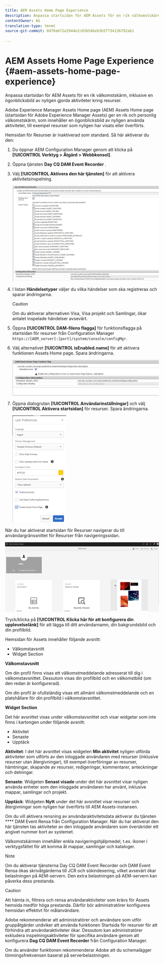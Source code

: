 ```yaml
---
title: AEM Assets Home Page Experience
description: Anpassa startsidan för AEM Assets för en rik välkomstskärm, inklusive en ögonblicksbild av nyligen gjorda aktiviteter kring resurser.
contentOwner: AG
translation-type: tm+mt
source-git-commit: 0d70a672a2944e2c03b54beb3b5f734136792ab1

---
```



# AEM Assets Home Page Experience {#aem-assets-home-page-experience}

Anpassa startsidan för AEM Assets för en rik välkomstskärm, inklusive en ögonblicksbild av nyligen gjorda aktiviteter kring resurser.

Adobe Experience Manager Assets Home page (AEM) Assets Home page (startsidan för Adobe Experience Manager Assets) ger en rik och personlig välkomstskärm, som innehåller en ögonblicksbild av nyligen använda aktiviteter, till exempel resurser som nyligen har visats eller överförts.

Hemsidan för Resurser är inaktiverad som standard. Så här aktiverar du den:

1. Du öppnar AEM Configuration Manager genom att klicka på **[!UICONTROL Verktyg > Åtgärd > Webbkonsol]**.
1. Öppna tjänsten **Day CQ DAM Event Recorder** .
1. Välj **[!UICONTROL Aktivera den här tjänsten]** för att aktivera aktivitetsinspelning.

   ![chlimage_1-250](assets/chlimage_1-250.png)

1. I listan **Händelsetyper** väljer du vilka händelser som ska registreras och sparar ändringarna.

   >[!CAUTION]
   >
   >Om du aktiverar alternativen Visa, Visa projekt och Samlingar, ökar antalet inspelade händelser avsevärt.

1. Öppna **[!UICONTROL DAM-filens flagga]** för funktionsflagga på startsidan för resurser från Configuration Manager `https://[AEM_server]:[port]/system/console/configMgr`.
1. Välj alternativet **[!UICONTROL isEnabled.name]** för att aktivera funktionen Assets Home page. Spara ändringarna.

   ![chlimage_1-251](assets/chlimage_1-251.png)

1. Öppna dialogrutan **[!UICONTROL Användarinställningar]** och välj **[!UICONTROL Aktivera startsidan]** för resurser. Spara ändringarna.

   ![user_preferences](assets/user_preferences.png)

När du har aktiverat startsidan för Resurser navigerar du till användargränssnittet för Resurser från navigeringssidan.

![home_page](assets/home_page.png)

Tryck/klicka på **[!UICONTROL Klicka här för att konfigurera din upplevelselänk]** för att lägga till ditt användarnamn, din bakgrundsbild och din profilbild.

Hemsidan för Assets innehåller följande avsnitt:

* Välkomstavsnitt
* Widget Section

**Välkomstavsnitt**

Om din profil finns visas ett välkomstmeddelande adresserat till dig i välkomstavsnittet. Dessutom visas din profilbild och en välkomstbild (om den redan är konfigurerad).

Om din profil är ofullständig visas ett allmänt välkomstmeddelande och en platshållare för din profilbild i välkomstavsnittet.

**Widget Section**

Det här avsnittet visas under välkomstavsnittet och visar widgetar som inte finns i kartongen under följande avsnitt:

* Aktivitet
* Senaste
* Upptäck

**Aktivitet**: I det här avsnittet visas widgeten **Min aktivitet** nyligen utförda aktiviteter som utförts av den inloggade användaren med resurser (inklusive resurser utan återgivningar), till exempel överföringar av resurser, hämtningar, skapande av resurser, redigeringar, kommentarer, anteckningar och delningar.

**Senaste**: Widgeten **Senast visade** under det här avsnittet visar nyligen använda enheter som den inloggade användaren har använt, inklusive mappar, samlingar och projekt.

**Upptäck**: Widgeten **Nytt** under det här avsnittet visar resurser och återgivningar som nyligen har överförts till AEM Assets-instansen.

Om du vill aktivera rensning av användaraktivitetsdata aktiverar du tjänsten **** DAM Event Rensa från Configuration Manager. När du har aktiverat den här tjänsten tas aktiviteter av den inloggade användaren som överskrider ett angivet nummer bort av systemet.

Välkomstskärmen innehåller enkla navigeringshjälpmedel, t.ex. ikoner i verktygsfältet för att komma åt mappar, samlingar och kataloger.

>[!NOTE]
>
>Om du aktiverar tjänsterna Day CQ DAM Event Recorder och DAM Event Rensa ökas skrivåtgärderna till JCR och sökindexering, vilket avsevärt ökar belastningen på AEM-servern. Den extra belastningen på AEM-servern kan påverka dess prestanda.

>[!CAUTION]
>
>Att hämta in, filtrera och rensa användaraktiviteter som krävs för Assets hemsida medför höga prestanda. Därför bör administratörer konfigurera hemsidan effektivt för målanvändare.
>
>Adobe rekommenderar att administratörer och användare som utför gruppåtgärder undviker att använda funktionen Startsida för resurser för att förhindra att användaraktiviteter ökar. Dessutom kan administratörer exkludera inspelningsaktiviteter för specifika användare genom att konfigurera **Dag CQ DAM Event Recorder** från Configuration Manager.
>
>Om du använder funktionen rekommenderar Adobe att du schemalägger tömningsfrekvensen baserat på serverbelastningen.
